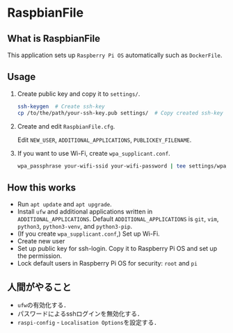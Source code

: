 # RaspbianFile

## What is RaspbianFile

This application sets up `Raspberry Pi OS` automatically such as `DockerFile`.

## Usage

1. Create public key and copy it to `settings/`.

    ```bash
    ssh-keygen  # Create ssh-key
    cp /to/the/path/your-ssh-key.pub settings/  # Copy created ssh-key to settings/
    ```

2. Create and edit `RaspbianFile.cfg`.

    Edit `NEW_USER`, `ADDITIONAL_APPLICATIONS`, `PUBLICKEY_FILENAME`.

3. If you want to use Wi-Fi, create `wpa_supplicant.conf`.

    ```bash
    wpa_passphrase your-wifi-ssid your-wifi-password | tee settings/wpa_supplicant.conf
    ```

## How this works

- Run `apt update` and `apt upgrade`.
- Install `ufw` and additional applications written in `ADDITIONAL_APPLICATIONS`. Default `ADDITIONAL_APPLICATIONS` is `git`, `vim`, `python3`, `python3-venv`, and `python3-pip`.
- (If you create `wpa_supplicant.conf`,) Set up Wi-Fi.
- Create new user
- Set up public key for ssh-login. Copy it to Raspberry Pi OS and set up the permission.
- Lock default users in Raspberry Pi OS for security: `root` and `pi`

## 人間がやること

- `ufw`の有効化する．
- パスワードによるsshログインを無効化する．
- `raspi-config` - `Localisation Options`を設定する．

